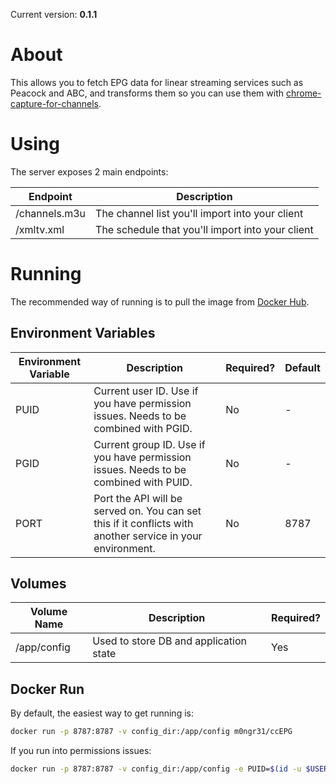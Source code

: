 Current version: **0.1.1**

# About
This allows you to fetch EPG data for linear streaming services such as Peacock and ABC, and transforms them so you can use them with [chrome-capture-for-channels](https://github.com/fancybits/chrome-capture-for-channels).

# Using
The server exposes 2 main endpoints:

| Endpoint | Description |
|---|---|
| /channels.m3u | The channel list you'll import into your client |
| /xmltv.xml | The schedule that you'll import into your client |

# Running
The recommended way of running is to pull the image from [Docker Hub](https://hub.docker.com/r/m0ngr31/ccEPG).

## Environment Variables
| Environment Variable | Description | Required? | Default |
|---|---|---|---|
| PUID | Current user ID. Use if you have permission issues. Needs to be combined with PGID. | No | - |
| PGID | Current group ID. Use if you have permission issues. Needs to be combined with PUID. | No | - |
| PORT | Port the API will be served on. You can set this if it conflicts with another service in your environment. | No | 8787 |

## Volumes
| Volume Name | Description | Required? |
|---|---|---|
| /app/config | Used to store DB and application state | Yes |


## Docker Run
By default, the easiest way to get running is:

```bash
docker run -p 8787:8787 -v config_dir:/app/config m0ngr31/ccEPG
```

If you run into permissions issues:

```bash
docker run -p 8787:8787 -v config_dir:/app/config -e PUID=$(id -u $USER) -e PGID=$(id -g $USER) m0ngr31/ccEPG
```
